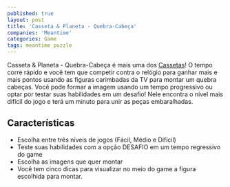 ```yaml
---
published: true
layout: post
title: 'Casseta & Planeta - Quebra-Cabeça'
companies: 'Meantime'
categories: Game
tags: meantime puzzle
---
```

Casseta & Planeta - Quebra-Cabeça é mais uma dos [Cassetas](http://www.casseta.com.br)! O tempo corre rápido e você tem que competir contra o relógio para ganhar mais e mais pontos usando as figuras carimbadas da TV para montar um quebra cabeças. Você pode formar a imagem usando um tempo progressivo ou optar por testar suas habilidades em um desafio! Nele encontra o nível mais difícil do jogo e terá um minuto para unir as peças embaralhadas.

## Características
* Escolha entre três níveis de jogos (Fácil, Médio e Difícil)
* Teste suas habilidades com a opção DESAFIO em um tempo regressivo do game
* Escolha as imagens que quer montar
* Você tem cinco dicas para visualizar no meio do game a figura escolhida para montar.